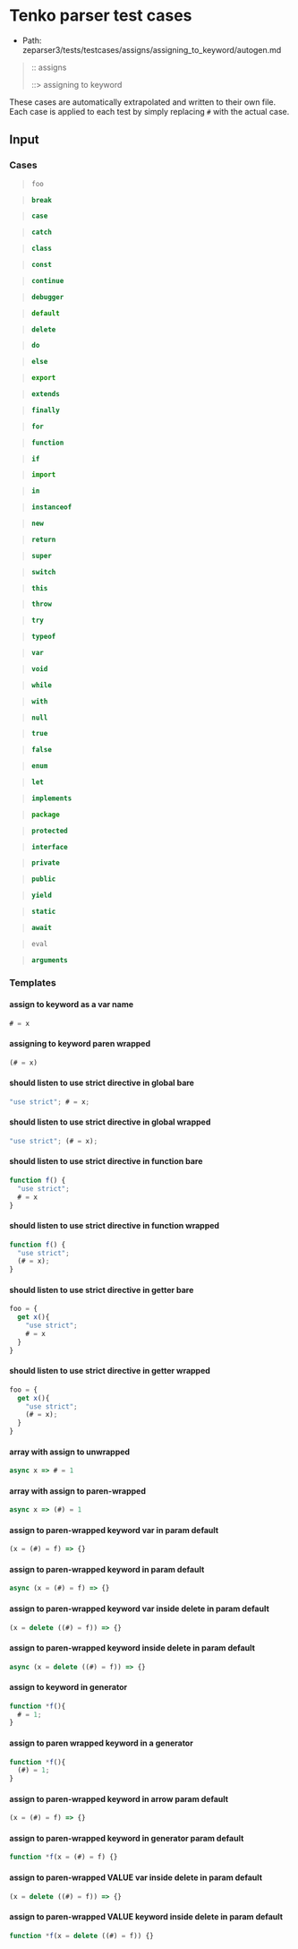 # Tenko parser test cases

- Path: zeparser3/tests/testcases/assigns/assigning_to_keyword/autogen.md

> :: assigns
>
> ::> assigning to keyword

These cases are automatically extrapolated and written to their own file.
Each case is applied to each test by simply replacing `#` with the actual case.

## Input

### Cases

> `````js
> foo
> `````

> `````js
> break
> `````

> `````js
> case
> `````

> `````js
> catch
> `````

> `````js
> class
> `````

> `````js
> const
> `````

> `````js
> continue
> `````

> `````js
> debugger
> `````

> `````js
> default
> `````

> `````js
> delete
> `````

> `````js
> do
> `````

> `````js
> else
> `````

> `````js
> export
> `````

> `````js
> extends
> `````

> `````js
> finally
> `````

> `````js
> for
> `````

> `````js
> function
> `````

> `````js
> if
> `````

> `````js
> import
> `````

> `````js
> in
> `````

> `````js
> instanceof
> `````

> `````js
> new
> `````

> `````js
> return
> `````

> `````js
> super
> `````

> `````js
> switch
> `````

> `````js
> this
> `````

> `````js
> throw
> `````

> `````js
> try
> `````

> `````js
> typeof
> `````

> `````js
> var
> `````

> `````js
> void
> `````

> `````js
> while
> `````

> `````js
> with
> `````

> `````js
> null
> `````

> `````js
> true
> `````

> `````js
> false
> `````

> `````js
> enum
> `````

> `````js
> let
> `````

> `````js
> implements
> `````

> `````js
> package
> `````

> `````js
> protected
> `````

> `````js
> interface
> `````

> `````js
> private
> `````

> `````js
> public
> `````

> `````js
> yield
> `````

> `````js
> static
> `````

> `````js
> await
> `````

> `````js
> eval
> `````

> `````js
> arguments
> `````

### Templates

#### assign to keyword as a var name

`````js
# = x
`````

#### assigning to keyword paren wrapped

`````js
(# = x)
`````

#### should listen to use strict directive in global bare

`````js
"use strict"; # = x;
`````

#### should listen to use strict directive in global wrapped

`````js
"use strict"; (# = x);
`````

#### should listen to use strict directive in function bare

`````js
function f() {
  "use strict";
  # = x
}
`````

#### should listen to use strict directive in function wrapped

`````js
function f() {
  "use strict";
  (# = x);
}
`````

#### should listen to use strict directive in getter bare

`````js
foo = {
  get x(){
    "use strict";
    # = x
  }
}
`````

#### should listen to use strict directive in getter wrapped

`````js
foo = {
  get x(){
    "use strict";
    (# = x);
  }
}
`````

#### array with assign to unwrapped

`````js
async x => # = 1
`````

#### array with assign to paren-wrapped

`````js
async x => (#) = 1
`````

#### assign to paren-wrapped keyword var in param default

`````js
(x = (#) = f) => {}
`````

#### assign to paren-wrapped keyword in param default

`````js
async (x = (#) = f) => {}
`````

#### assign to paren-wrapped keyword var inside delete in param default

`````js
(x = delete ((#) = f)) => {}
`````

#### assign to paren-wrapped keyword inside delete in param default

`````js
async (x = delete ((#) = f)) => {}
`````

#### assign to keyword in generator

`````js
function *f(){
  # = 1;
}
`````

#### assign to paren wrapped keyword in a generator

`````js
function *f(){
  (#) = 1;
}
`````

#### assign to paren-wrapped keyword in arrow param default

`````js
(x = (#) = f) => {}
`````

#### assign to paren-wrapped keyword in generator param default

`````js
function *f(x = (#) = f) {}
`````

#### assign to paren-wrapped VALUE var inside delete in param default

`````js
(x = delete ((#) = f)) => {}
`````

#### assign to paren-wrapped VALUE keyword inside delete in param default

`````js
function *f(x = delete ((#) = f)) {}
`````
